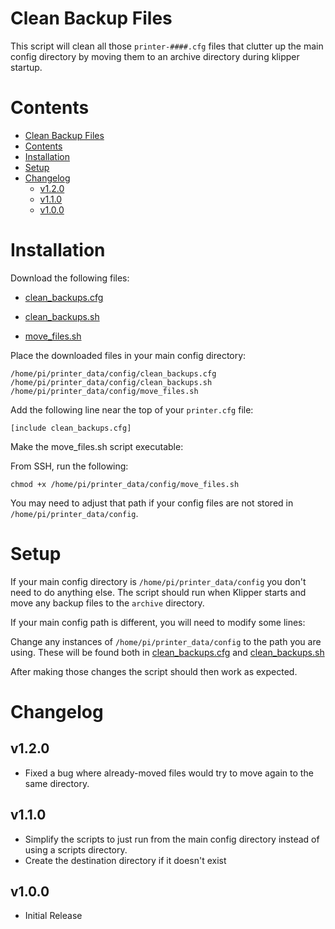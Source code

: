 # Clean Backup Files

This script will clean all those `printer-####.cfg` files that clutter up the main config directory by moving them to an archive directory during klipper startup.

# Contents

- [Clean Backup Files](#clean-backup-files)
- [Contents](#contents)
- [Installation](#installation)
- [Setup](#setup)
- [Changelog](#changelog)
  - [v1.2.0](#v120)
  - [v1.1.0](#v110)
  - [v1.0.0](#v100)

# Installation

Download the following files:

- [clean_backups.cfg](clean_backups.cfg)

- [clean_backups.sh](clean_backups.sh)

- [move_files.sh](move_files.sh)

Place the downloaded files in your main config directory:

    /home/pi/printer_data/config/clean_backups.cfg
    /home/pi/printer_data/config/clean_backups.sh
    /home/pi/printer_data/config/move_files.sh

Add the following line near the top of your `printer.cfg` file:

    [include clean_backups.cfg]

Make the move_files.sh script executable:

From SSH, run the following:

    chmod +x /home/pi/printer_data/config/move_files.sh

You may need to adjust that path if your config files are not stored in `/home/pi/printer_data/config`.

# Setup

If your main config directory is `/home/pi/printer_data/config` you don't need to do anything else. The script should run when Klipper starts and move any backup files to the `archive` directory.

If your main config path is different, you will need to modify some lines:

Change any instances of `/home/pi/printer_data/config` to the path you are using. These will be found both in [clean_backups.cfg](clean_backups.cfg) and [clean_backups.sh](clean_backups.sh)

After making those changes the script should then work as expected.

# Changelog

## v1.2.0

- Fixed a bug where already-moved files would try to move again to the same directory.

## v1.1.0

- Simplify the scripts to just run from the main config directory instead of using a scripts directory.
- Create the destination directory if it doesn't exist

## v1.0.0

- Initial Release